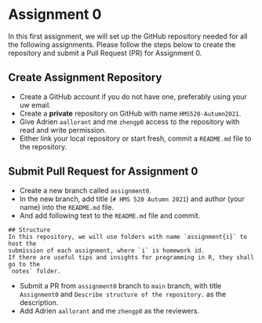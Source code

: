 # Assignment 0

In this first assignment, we will set up the GitHub repository needed for all
the following assignments.
Please follow the steps below to create the repository and submit a Pull Request
(PR) for Assignment 0.

## Create Assignment Repository

* Create a GitHub account if you do not have one, preferably using your uw
email.
* Create a **private** repository on GitHub with name `HMS520-Autumn2021`.
* Give Adrien `aallorant` and me `zhengp0` access to the repository with read
  and write permission.
* Either link your local repository or start fresh, commit a `README.md` file to
  the repository.

## Submit Pull Request for Assignment 0
* Create a new branch called `assignment0`.
* In the new branch, add title (`# HMS 520 Autumn 2021`) and author (your name)
into the `README.md` file.
* And add following text to the `README.md` file and commit.

```
## Structure
In this repository, we will use folders with name `assignment{i}` to host the
submission of each assignment, where `i` is homework id.
If there are useful tips and insights for programming in R, they shall go to the
`notes` folder.
```

* Submit a PR from `assignment0` branch to `main` branch, with title
`Assignment0` and `Describe structure of the repository.` as the description.
* Add Adrien `aallorant` and me `zhengp0` as the reviewers.